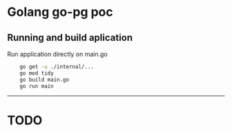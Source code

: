 # Golang go-pg poc

## Running and build aplication

Run application directly on main.go

```sh
    go get -u ./internal/...
    go mod tidy
    go build main.go
    go run main
```

---

# TODO